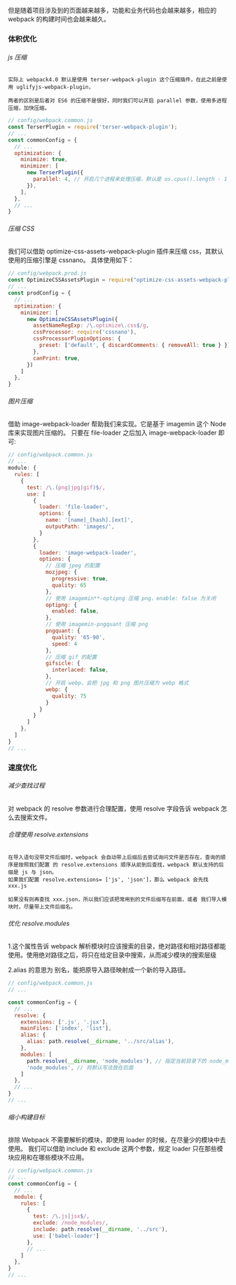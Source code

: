 但是随着项目涉及到的页面越来越多，功能和业务代码也会越来越多，相应的 webpack 的构建时间也会越来越久。
### 体积优化
###### js 压缩
```
实际上 webpack4.0 默认是使用 terser-webpack-plugin 这个压缩插件，在此之前是使用 uglifyjs-webpack-plugin，

两者的区别是后者对 ES6 的压缩不是很好，同时我们可以开启 parallel 参数，使用多进程压缩，加快压缩。
```
```js
// config/webpack.common.js
const TerserPlugin = require('terser-webpack-plugin');
// ...
const commonConfig = {
  // ...
  optimization: {
    minimize: true,
    minimizer: [
      new TerserPlugin({
        parallel: 4, // 开启几个进程来处理压缩，默认是 os.cpus().length - 1
      }),
    ],
  },
  // ...
}
```
###### 压缩 CSS
我们可以借助 optimize-css-assets-webpack-plugin 插件来压缩 css，其默认使用的压缩引擎是 cssnano。 具体使用如下：
```js
// config/webpack.prod.js
const OptimizeCSSAssetsPlugin = require("optimize-css-assets-webpack-plugin");
// ...
const prodConfig = {
  // ...
  optimization: {
    minimizer: [
      new OptimizeCSSAssetsPlugin({
        assetNameRegExp: /\.optimize\.css$/g,
        cssProcessor: require('cssnano'),
        cssProcessorPluginOptions: {
          preset: ['default', { discardComments: { removeAll: true } }],
        },
        canPrint: true,
      })
    ]
  },
}
```
###### 图片压缩
借助 image-webpack-loader 帮助我们来实现。它是基于 imagemin 这个 Node 库来实现图片压缩的。
只要在 file-loader 之后加入 image-webpack-loader 即可:
```js
// config/webpack.common.js
// ...
module: {
  rules: [
    {
      test: /\.(png|jpg|gif)$/,
      use: [
        {
          loader: 'file-loader',
          options: {
            name: '[name]_[hash].[ext]',
            outputPath: 'images/',
          }
        },
        {
          loader: 'image-webpack-loader',
          options: {
            // 压缩 jpeg 的配置
            mozjpeg: {
              progressive: true,
              quality: 65
            },
            // 使用 imagemin**-optipng 压缩 png，enable: false 为关闭
            optipng: {
              enabled: false,
            },
            // 使用 imagemin-pngquant 压缩 png
            pngquant: {
              quality: '65-90',
              speed: 4
            },
            // 压缩 gif 的配置
            gifsicle: {
              interlaced: false,
            },
            // 开启 webp，会把 jpg 和 png 图片压缩为 webp 格式
            webp: {
              quality: 75
            }
          }
        }
      ]
    },
  ]
}         
// ...
```

### 速度优化
###### 减少查找过程
对 webpack 的 resolve 参数进行合理配置，使用 resolve 字段告诉 webpack 怎么去搜索文件。

###### 合理使用 resolve.extensions
```
在导入语句没带文件后缀时，webpack 会自动带上后缀后去尝试询问文件是否存在，查询的顺序是按照我们配置 的 resolve.extensions 顺序从前到后查找，webpack 默认支持的后缀是 js 与 json。
如果我们配置 resolve.extensions= ['js', 'json']，那么 webpack 会先找 xxx.js

如果没有则再查找 xxx.json，所以我们应该把常用到的文件后缀写在前面，或者 我们导入模块时，尽量带上文件后缀名。
```
###### 优化 resolve.modules
1.这个属性告诉 webpack 解析模块时应该搜索的目录，绝对路径和相对路径都能使用。使用绝对路径之后，将只在给定目录中搜索，从而减少模块的搜索层级

2.alias 的意思为 别名，能把原导入路径映射成一个新的导入路径。
```js
// config/webpack.common.js
// ...

const commonConfig = {
  // ...
  resolve: {
    extensions: ['.js', '.jsx'],
    mainFiles: ['index', 'list'],
    alias: {
      alias: path.resolve(__dirname, '../src/alias'),
    },
    modules: [
      path.resolve(__dirname, 'node_modules'), // 指定当前目录下的 node_modules 优先查找
      'node_modules', // 将默认写法放在后面
    ]
  },
  // ...
}
// ...
```
###### 缩小构建目标
排除 Webpack 不需要解析的模块，即使用 loader 的时候，在尽量少的模块中去使用。
我们可以借助 include 和 exclude 这两个参数，规定 loader 只在那些模块应用和在哪些模块不应用。
```js
// config/webpack.common.js
// ...
const commonConfig = {
  // ...
  module: {
    rules: [
      { 
        test: /\.js|jsx$/, 
        exclude: /node_modules/,
        include: path.resolve(__dirname, '../src'),
        use: ['babel-loader']
      },
      // ...
    ]
  },
}
// ...
```
